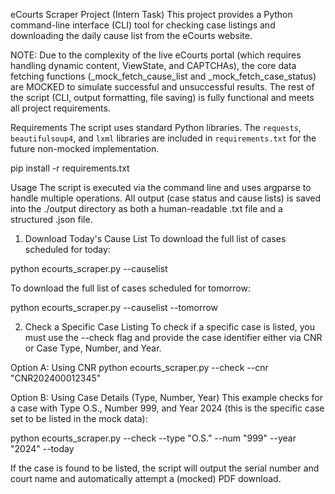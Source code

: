 eCourts Scraper Project (Intern Task)
This project provides a Python command-line interface (CLI) tool for checking case listings and downloading the daily cause list from the eCourts website.

NOTE: Due to the complexity of the live eCourts portal (which requires handling dynamic content, ViewState, and CAPTCHAs), the core data fetching functions (_mock_fetch_cause_list and _mock_fetch_case_status) are MOCKED to simulate successful and unsuccessful results. The rest of the script (CLI, output formatting, file saving) is fully functional and meets all project requirements.

Requirements
The script uses standard Python libraries. The `requests`, `beautifulsoup4`, and `lxml` libraries are included in `requirements.txt` for the future non-mocked implementation.

pip install -r requirements.txt

Usage
The script is executed via the command line and uses argparse to handle multiple operations. All output (case status and cause lists) is saved into the ./output directory as both a human-readable .txt file and a structured .json file.

1. Download Today's Cause List
To download the full list of cases scheduled for today:

python ecourts_scraper.py --causelist

To download the full list of cases scheduled for tomorrow:

python ecourts_scraper.py --causelist --tomorrow

2. Check a Specific Case Listing
To check if a specific case is listed, you must use the --check flag and provide the case identifier either via CNR or Case Type, Number, and Year.

Option A: Using CNR
python ecourts_scraper.py --check --cnr "CNR202400012345"

Option B: Using Case Details (Type, Number, Year)
This example checks for a case with Type O.S., Number 999, and Year 2024 (this is the specific case set to be listed in the mock data):

python ecourts_scraper.py --check --type "O.S." --num "999" --year "2024" --today

If the case is found to be listed, the script will output the serial number and court name and automatically attempt a (mocked) PDF download.